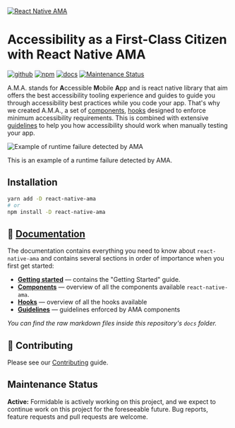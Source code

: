 <a href="https://commerce.nearform.com/open-source/" target="_blank">
  <img alt="React Native AMA" src="https://oss.nearform.com/api/banner.svg?text=react+native+ama" />
</a>

# Accessibility as a First-Class Citizen with React Native AMA

[![github][github-image]][github-url] [![npm][npm-image]][npm-url] [![docs][docs-image]][docs-url] [![Maintenance Status][maintenance-image]](#maintenance-status)

A.M.A. stands for **A**ccessible **M**obile **A**pp and is react native library that aim offers the best accessibility tooling experience and guides to guide you through accessibility best practices while you code your app.
That's why we created A.M.A., a set of [components](https://commerce.nearform.com/open-source/react-native-ama/components/),
[hooks](https://commerce.nearform.com/open-source/react-native-ama/components/) designed to enforce minimum accessibility requirements.
This is combined with extensive [guidelines](https://commerce.nearform.com/open-source/react-native-ama/guidelines/) to help you how accessibility should work when manually testing your app.

![Example of runtime failure detected by AMA](https://github.com/FormidableLabs/react-native-ama/blob/main/docs/ama/ama-demo.png?raw=true)

This is an example of a runtime failure detected by AMA.

## Installation

```sh
yarn add -D react-native-ama
# or
npm install -D react-native-ama
```

## 📃 [Documentation](https://commerce.nearform.com/open-source/react-native-ama)

The documentation contains everything you need to know about `react-native-ama` and contains several sections in order of importance when you first get started:

- **[Getting started](https://commerce.nearform.com/open-source/react-native-ama/)** — contains the "Getting Started" guide.
- **[Components](https://commerce.nearform.com/open-source/react-native-ama/components)** — overview of all the components available `react-native-ama`.
- **[Hooks](https://commerce.nearform.com/open-source/react-native-ama/hooks/useAMAContext)** — overview of all the hooks available
- **[Guidelines](https://commerce.nearform.com/open-source/react-native-ama/guidelines)** — guidelines enforced by AMA components

_You can find the raw markdown files inside this repository's `docs` folder._

## 🤝 Contributing

Please see our [Contributing](./CONTRIBUTING.md) guide.

## Maintenance Status

**Active:** Formidable is actively working on this project, and we expect to continue work on this project for the foreseeable future. Bug reports, feature requests and pull requests are welcome.

[github-image]: https://github.com/FormidableLabs/react-native-ama/workflows/Run%20Tests/badge.svg
[github-url]: https://github.com/FormidableLabs/react-native-ama/actions
[npm-image]: https://img.shields.io/npm/v/react-native-ama
[npm-url]: https://www.npmjs.com/package/react-native-ama
[docs-image]: https://img.shields.io/badge/docs-visit%20site-blue
[docs-url]: https://commerce.nearform.com/open-source/react-native-ama/
[maintenance-image]: https://img.shields.io/badge/maintenance-active-green.svg?color=brightgreen&style=flat
